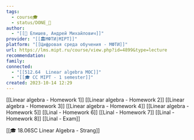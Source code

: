 ```yaml
---
tags:
  - course🎓
  - status/DONE_🌳
author:
  - "[[👤 Елишев, Андрей Михайлович]]"
provider: "[[🏛МФТИ|MIPT]]"
platform: "[[Цифровая среда обучения - МФТИ]]"
url: https://lms.mipt.ru/course/view.php?id=4899&type=lecture
recommendation: 
family: 
connected:
  - "[[512.64  Linear algebra MOC]]"
  - "[[🎓 CC MIPT - 1 semester]]"
created: 2023-10-14 12:29
---
```

  
[[Linear algebra - Homework 1]]
[[Linear algebra - Homework 2]]
[[Linear algebra - Homework 3]]
[[Linear algebra - Homework 4]]
[[Linear algebra - Homework 5]]
[[Linal - Homework 6]]
[[Linal - Homework 7]]
[[Linal - Homework 8]]
[[Linal - Exam]]


[[🎓 18.06SC Linear Algebra - Strang]]
